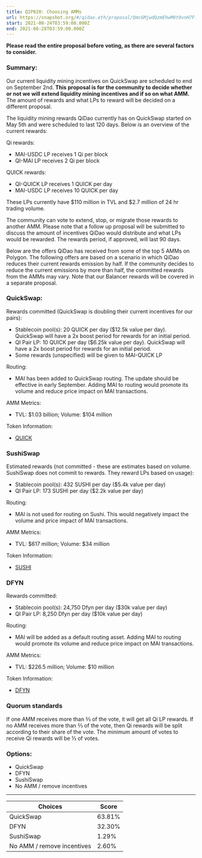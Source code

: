 ```yaml
---
title: QIP020: Choosing AMMs
url: https://snapshot.org/#/qidao.eth/proposal/QmcGMjwdQzmEhwM9t9vnH7FfPT3aJdoVdvtE6sJN5rQsVs
start: 2021-08-24T03:59:00.000Z
end: 2021-08-28T03:59:00.000Z
---
```

**Please read the entire proposal before voting, as there are several factors to consider.**

### Summary:

Our current liquidity mining incentives on QuickSwap are scheduled to end on September 2nd. **This proposal is for the community to decide whether or not we will extend liquidity mining incentives and if so on what AMM.** The amount of rewards and what LPs to reward will be decided on a different proposal. 

The liquidity mining rewards QiDao currently has on QuickSwap started on May 5th and were scheduled to last 120 days. Below is an overview of the current rewards:

Qi rewards:
* MAI-USDC LP receives 1 Qi per block
* QI-MAI LP receives 2 Qi per block

QUICK rewards:
* QI-QUICK LP receives 1 QUICK per day
* MAI-USDC LP receives 10 QUICK per day

These LPs currently have $110 million in TVL and $2.7 million of 24 hr trading volume.

The community can vote to extend, stop, or migrate those rewards to another AMM. Please note that a follow up proposal will be submitted to discuss the amount of incentives QiDao would distribute and what LPs would be rewarded. The rewards period, if approved, will last 90 days. 

Below are the offers QiDao has received from some of the top 5 AMMs on Polygon. The following offers are based on a scenario in which QiDao reduces their current rewards emission by half. If the community decides to reduce the current emissions by more than half, the committed rewards from the AMMs may vary. Note that our Balancer rewards will be covered in a separate proposal.

### QuickSwap: 

Rewards committed (QuickSwap is doubling their current incentives for our pairs): 
* Stablecoin pool(s): 20 QUICK per day ($12.5k value per day). QuickSwap will have a 2x boost period for rewards for an initial period.
* QI Pair LP: 10 QUICK per day ($6.25k value per day). QuickSwap will have a 2x boost period for rewards for an initial period.
* Some rewards (unspecified) will be given to MAI-QUICK LP

Routing: 
* MAI has been added to QuickSwap routing. The update should be effective in early September. Adding MAI to routing would promote its volume and reduce price impact on MAI transactions.

AMM Metrics:
* TVL: $1.03 billion; Volume: $104 million

Token Information:
* [QUICK](https://www.coingecko.com/en/coins/quickswap)

### SushiSwap

Estimated rewards (not committed - these are estimates based on volume. SushiSwap does not commit to rewards. They reward LPs based on usage):
* Stablecoin pool(s): 432 SUSHI per day ($5.4k value per day)
* QI Pair LP: 173 SUSHI per day ($2.2k value per day)

Routing:
* MAI is not used for routing on Sushi. This would negatively impact the volume and price impact of MAI transactions.

AMM Metrics:
* TVL: $617 million; Volume: $34 million

Token Information: 
* [SUSHI](https://www.coingecko.com/en/coins/sushi)

### DFYN

Rewards committed: 
* Stablecoin pool(s): 24,750 Dfyn per day ($30k value per day)
* QI Pair LP: 8,250 Dfyn per day ($10k value per day)

Routing: 
* MAI will be added as a default routing asset. Adding MAI to routing would promote its volume and reduce price impact on MAI transactions.

AMM Metrics:
* TVL: $226.5 million; Volume: $10 million

Token Information:
* [DFYN](https://www.coingecko.com/en/coins/dfyn-network)

### Quorum standards

If one AMM receives more than ⅔ of the vote, it will get all Qi LP rewards. If no AMM receives more than ⅔ of the vote, then Qi rewards will be split according to their share of the vote. The minimum amount of votes to receive Qi rewards will be ⅓ of votes.

### Options: 

* QuickSwap
* DFYN
* SushiSwap
* No AMM / remove incentives
---
| Choices | Score |
| --- | --- |
| QuickSwap | 63.81% |
| DFYN | 32.30% |
| SushiSwap | 1.29% |
| No AMM / remove incentives | 2.60% |

